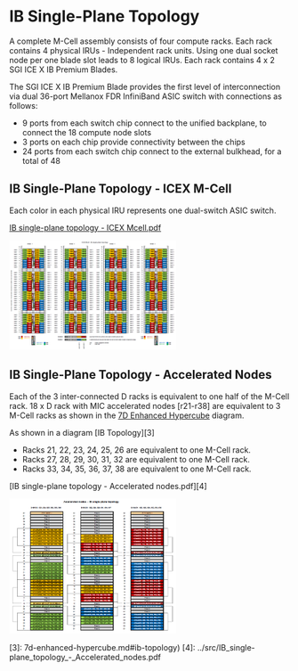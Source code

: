 # IB Single-Plane Topology

A complete M-Cell assembly consists of four compute racks. Each rack contains 4 physical IRUs - Independent rack units. Using one dual socket node per one blade slot leads to 8 logical IRUs. Each rack contains 4 x 2 SGI ICE X IB Premium Blades.

The SGI ICE X IB Premium Blade provides the first level of interconnection via dual 36-port Mellanox FDR InfiniBand ASIC switch with connections as follows:

* 9 ports from each switch chip connect to the unified backplane, to connect the 18 compute node slots
* 3 ports on each chip provide connectivity between the chips
* 24 ports from each switch chip connect to the external bulkhead, for a total of 48

## IB Single-Plane Topology - ICEX M-Cell

Each color in each physical IRU represents one dual-switch ASIC switch.

[IB single-plane topology - ICEX Mcell.pdf][1]

![IB single-plane topology - ICEX Mcell.pdf](../img/IBsingleplanetopologyICEXMcellsmall.png)

## IB Single-Plane Topology - Accelerated Nodes

Each of the 3 inter-connected D racks is equivalent to one half of the M-Cell rack. 18 x D rack with MIC accelerated nodes [r21-r38] are equivalent to 3 M-Cell racks as shown in the [7D Enhanced Hypercube][2] diagram.

As shown in a diagram [IB Topology][3]

* Racks 21, 22, 23, 24, 25, 26 are equivalent to one M-Cell rack.
* Racks 27, 28, 29, 30, 31, 32 are equivalent to one M-Cell rack.
* Racks 33, 34, 35, 36, 37, 38 are equivalent to one M-Cell rack.

[IB single-plane topology - Accelerated nodes.pdf][4]

![IB single-plane topology - Accelerated nodes.pdf](../img/IBsingleplanetopologyAcceleratednodessmall.png)

[1]: ../src/IB_single-plane_topology_-_ICEX_Mcell.pdf
[2]: 7d-enhanced-hypercube.md
[3]: 7d-enhanced-hypercube.md#ib-topology)
[4]: ../src/IB_single-plane_topology_-_Accelerated_nodes.pdf

